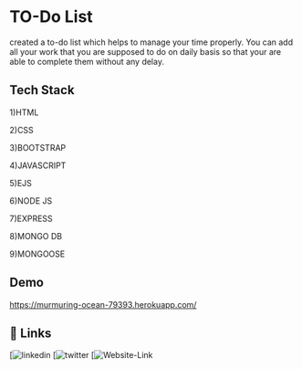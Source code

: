 
# TO-Do List

created a to-do list which helps to manage your time properly. You can add all 
your work that you are supposed to do on daily basis so that your are
able to complete them without any delay.


## Tech Stack
1)HTML

2)CSS

3)BOOTSTRAP

4)JAVASCRIPT

5)EJS

6)NODE JS

7)EXPRESS

8)MONGO DB

9)MONGOOSE


## Demo
https://murmuring-ocean-79393.herokuapp.com/

## 🔗 Links
[![linkedin](https://www.linkedin.com/in/vinay-pratap-singh-rana-6b88841b8/)
[![twitter](https://github.com/vinaypratap15151)
[![Website-Link](https://murmuring-ocean-79393.herokuapp.com/)

